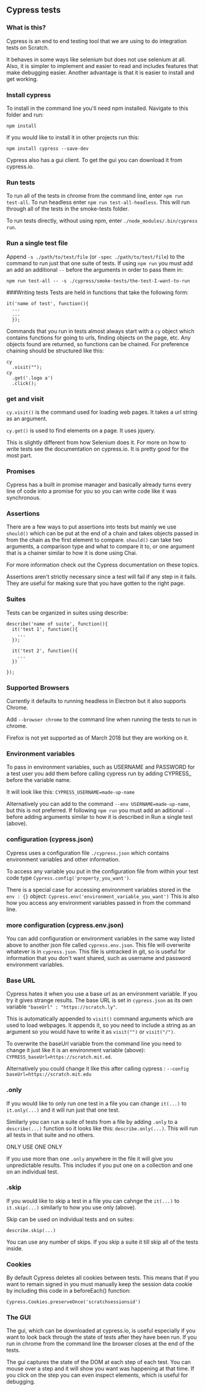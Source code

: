 ## Cypress tests

### What is this?
Cypress is an end to end testing tool that we are using to do integration tests on Scratch.

It behaves in some ways like selenium but does not use selenium at all.  Also, it is simpler to implement and easier to read and includes features that make debugging easier.  Another advantage is that it is easier to install and get working.

### Install cypress
To install in the command line you'll need npm installed.  Navigate to this folder and run:

`npm install`

If you would like to install it in other projects run this:

`npm install cypress --save-dev`

Cypress also has a gui client.  To get the gui you can download it from cypress.io.

### Run tests
To run all of the tests in chrome from the command line, enter `npm run test-all`.  To run headless enter `npm run test-all-headless`.  This will run through all of the tests in the smoke-tests folder.

To run tests directly, without using npm, enter `./node_modules/.bin/cypress run`.

### Run a single test file
Append `-s ./path/to/test/file` (or `-spec ./path/to/test/file`) to the command to run just that one suite of tests.  If using `npm run` you must add an add an additional `--` before the arguments in order to pass them in:

`npm run test-all -- -s ./cypress/smoke-tests/the-test-I-want-to-run`

###Writing tests
Tests are held in functions that take the following form:

```
it('name of test', function(){
  ...
  ...
  });
```
Commands that you run in tests almost always start with a `cy` object which contains functions for going to urls, finding objects on the page, etc.  Any objects found are returned, so functions can be chained.  For preference chaining should be structured like this:

```
cy
  .visit("");
cy
  .get('.logo a')
  .click();
```

### get and visit
`cy.visit()` is the command used for loading web pages.  It takes a url string as an argument.

`cy.get()` is used to find elements on a page.  It uses jquery.

This is slightly different from how Selenium does it.  For more on how to write tests see the documentation on cypress.io.  It is pretty good for the most part.

### Promises
Cypress has a built in promise manager and basically already turns every line of code into a promise for you so you can write code like it was synchronous.

### Assertions
There are a few ways to put assertions into tests but mainly we use `should()` which can be put at the end of a chain and takes objects passed in from the chain as the first element to compare.  `should()` can take two arguments, a comparison type and what to compare it to, or one argument that is a chainer similar to how it is done using Chai.

For more information check out the Cypress documentation on these topics.

Assertions aren't strictly necessary since a test will fail if any step in it fails.  They are useful for making sure that you have gotten to the right page.

### Suites
Tests can be organized in suites using describe:

```
describe('name of suite', function(){
  it('test 1', function(){
    ...
  });

  it('test 2', function(){
    ...
  })

});
```

### Supported Browsers
Currently it defaults to running headless in Electron but it also supports Chrome.

Add `--browser chrome` to the command line when running the tests to run in chrome.  

Firefox is not yet supported as of March 2018 but they are working on it.

### Environment variables
To pass in environment variables, such as USERNAME and PASSWORD for a test user you add them before calling cypress run by adding CYPRESS_ before the variable name.

It will look like this: `CYPRESS_USERNAME=made-up-name`

Alternatively you can add to the command `--env USERNAME=made-up-name`, but this is not preferred.  If following `npm run` you must add an aditional `--` before adding arguments similar to how it is described in Run a single test (above).

### configuration (cypress.json)
Cypress uses a configuration file `./cypress.json` which contains environment variables and other information.

To access any variable you put in the configuration file from within your test code type `Cypress.config('property_you_want')`.

There is a special case for accessing environment variables stored in the `env : {}` object:  `Cypress.env('environment_variable_you_want')` This is also how you access any environment variables passed in from the command line.

### more configuration (cypress.env.json)
You can add configuration or environment variables in the same way listed above to another json file called `cypress.env.json`.  This file will overwrite whatever is in `cypress.json`.  This file is untracked in git, so is useful for information that you don't want shared, such as username and password environment variables.

### Base URL
Cypress hates it when you use a base url as an environment variable.  If you try it gives strange results.  The base URL is set in `cypress.json` as its own variable `"baseUrl" : "https://scratch.ly"`.  

This is automatically appended to `visit()` command arguments which are used to load webpages.  It appends it, so you need to include a string as an argument so you would have to write it as `visit("")` or `visit("/")`.

To overwrite the baseUrl variable from the command line you need to change it just like it is an environment variable (above):  `CYPRESS_baseUrl=https://scratch.mit.ed`.

Alternatively you could change it like this after calling cypress : `--config baseUrl=https://scratch.mit.edu`

### .only
If you would like to only run one test in a file you can change `it(...)` to `it.only(...)` and it will run just that one test.

Similarly you can run a suite of tests from a file by adding `.only` to a `describe(...)` function so it looks like this: `describe.only(...)`.  This will run all tests in that suite and no others.

ONLY USE ONE ONLY

If you use more than one `.only` anywhere in the file it will give you unpredictable results.  This includes if you put one on a collection and one on an individual test.

### .skip
If you would like to skip a test in a file you can cahnge the `it(...)` to `it.skip(...)` similarly to how you use only (above).

Skip can be used on individual tests and on suites:

`describe.skip(...)`

You can use any number of skips.  If you skip a suite it till skip all of the tests inside.

### Cookies
By default Cypress deletes all cookies between tests.  This means that if you want to remain signed in  you must manually keep the session data cookie by including this code in a beforeEach() function:

`Cypress.Cookies.preserveOnce('scratchsessionsid')`

### The GUI
The gui, which can be downloaded at cypress.io, is useful especially if you want to look back through the state of tests after they have been run.  If you run in chrome from the command line the browser closes at the end of the tests.

The gui captures the state of the DOM at each step of each test.  You can mouse over a step and it will show you want was happening at that time.  If you click on the step you can even inspect elements, which is useful for debugging.
